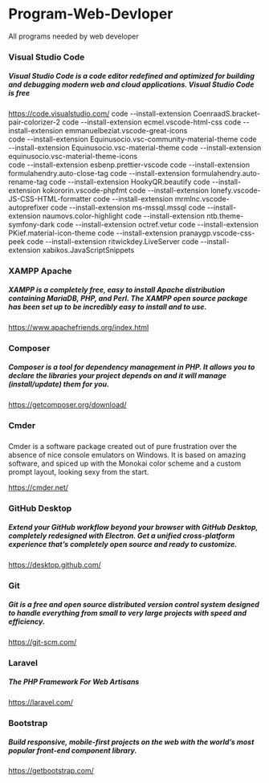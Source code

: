 # Program-Web-Devloper
All programs needed by web developer

### Visual Studio Code 
##### Visual Studio Code is a code editor redefined and optimized for building and debugging modern web and cloud applications. Visual Studio Code is free
https://code.visualstudio.com/
code --install-extension CoenraadS.bracket-pair-colorizer-2
code --install-extension ecmel.vscode-html-css
code --install-extension emmanuelbeziat.vscode-great-icons       
code --install-extension Equinusocio.vsc-community-material-theme
code --install-extension Equinusocio.vsc-material-theme
code --install-extension equinusocio.vsc-material-theme-icons    
code --install-extension esbenp.prettier-vscode
code --install-extension formulahendry.auto-close-tag
code --install-extension formulahendry.auto-rename-tag
code --install-extension HookyQR.beautify
code --install-extension kokororin.vscode-phpfmt
code --install-extension lonefy.vscode-JS-CSS-HTML-formatter
code --install-extension mrmlnc.vscode-autoprefixer
code --install-extension ms-mssql.mssql
code --install-extension naumovs.color-highlight
code --install-extension ntb.theme-symfony-dark
code --install-extension octref.vetur
code --install-extension PKief.material-icon-theme
code --install-extension pranaygp.vscode-css-peek
code --install-extension ritwickdey.LiveServer
code --install-extension xabikos.JavaScriptSnippets

### XAMPP Apache
##### XAMPP is a completely free, easy to install Apache distribution containing MariaDB, PHP, and Perl. The XAMPP open source package has been set up to be incredibly easy to install and to use.
https://www.apachefriends.org/index.html

### Composer 
##### Composer is a tool for dependency management in PHP. It allows you to declare the libraries your project depends on and it will manage (install/update) them for you.
https://getcomposer.org/download/

### Cmder 
##### 
Cmder is a software package created out of pure frustration over the absence of nice console emulators on Windows. It is based on amazing software, and spiced up with the Monokai color scheme and a custom prompt layout, looking sexy from the start.

https://cmder.net/

### GitHub Desktop
#####  Extend your GitHub workflow beyond your browser with GitHub Desktop, completely redesigned with Electron. Get a unified cross-platform experience that’s completely open source and ready to customize. 
https://desktop.github.com/

### Git 
#####  Git is a free and open source distributed version control system designed to handle everything from small to very large projects with speed and efficiency. 
https://git-scm.com/

### Laravel
##### The PHP Framework For Web Artisans

https://laravel.com/

### Bootstrap
#####  Build responsive, mobile-first projects on the web with the world’s most popular front-end component library. 
https://getbootstrap.com/

